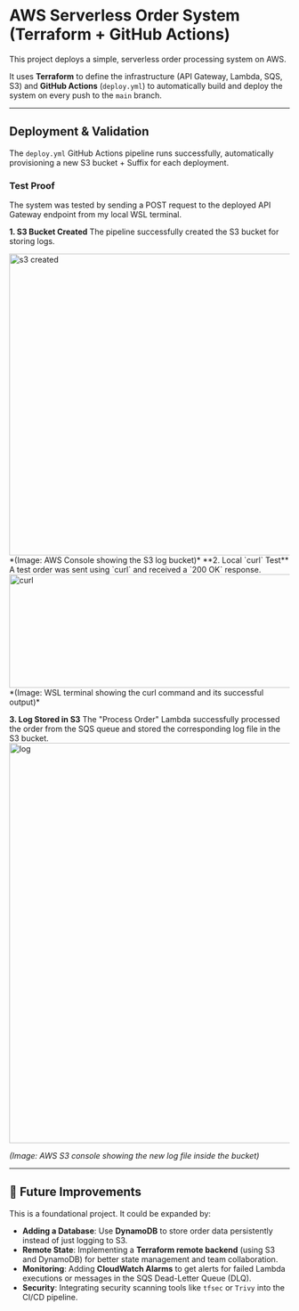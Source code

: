 # AWS Serverless Order System (Terraform + GitHub Actions)

This project deploys a simple, serverless order processing system on AWS.

It uses **Terraform** to define the infrastructure (API Gateway, Lambda, SQS, S3) and **GitHub Actions** (`deploy.yml`) to automatically build and deploy the system on every push to the `main` branch.

---

## Deployment & Validation

The `deploy.yml` GitHub Actions pipeline runs successfully, automatically provisioning a new S3 bucket + Suffix for each deployment.

### Test Proof

The system was tested by sending a POST request to the deployed API Gateway endpoint from my local WSL terminal.

**1. S3 Bucket Created**
The pipeline successfully created the S3 bucket for storing logs.

<img width="1037" height="542" alt="s3 created" src="https://github.com/user-attachments/assets/b1100489-7e0a-4a39-873e-79cf3fd3a584" />
*(Image: AWS Console showing the S3 log bucket)*
**2. Local `curl` Test**
A test order was sent using `curl` and received a `200 OK` response.
<img width="570" height="204" alt="curl" src="https://github.com/user-attachments/assets/0cfd90ca-176b-40c1-987c-f75867b6307d" />
*(Image: WSL terminal showing the curl command and its successful output)*

**3. Log Stored in S3**
The "Process Order" Lambda successfully processed the order from the SQS queue and stored the corresponding log file in the S3 bucket.
<img width="1543" height="719" alt="log" src="https://github.com/user-attachments/assets/c9aa2568-724f-4506-9e38-b16b90c07a2d" />

*(Image: AWS S3 console showing the new log file inside the bucket)*

---

## 🧭 Future Improvements

This is a foundational project. It could be expanded by:

* **Adding a Database**: Use **DynamoDB** to store order data persistently instead of just logging to S3.
* **Remote State**: Implementing a **Terraform remote backend** (using S3 and DynamoDB) for better state management and team collaboration.
* **Monitoring**: Adding **CloudWatch Alarms** to get alerts for failed Lambda executions or messages in the SQS Dead-Letter Queue (DLQ).
* **Security**: Integrating security scanning tools like `tfsec` or `Trivy` into the CI/CD pipeline.
